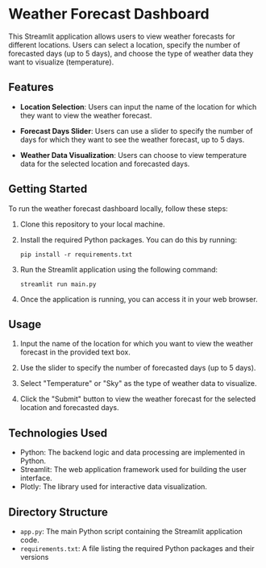 # Weather Forecast Dashboard

This Streamlit application allows users to view weather forecasts for different locations. Users can select a location, specify the number of forecasted days (up to 5 days), and choose the type of weather data they want to visualize (temperature).

## Features

- **Location Selection**: Users can input the name of the location for which they want to view the weather forecast.

- **Forecast Days Slider**: Users can use a slider to specify the number of days for which they want to see the weather forecast, up to 5 days.

- **Weather Data Visualization**: Users can choose to view temperature data for the selected location and forecasted days.

## Getting Started

To run the weather forecast dashboard locally, follow these steps:

1. Clone this repository to your local machine.

2. Install the required Python packages. You can do this by running:
   ```
   pip install -r requirements.txt
   ```

3. Run the Streamlit application using the following command:
   ```
   streamlit run main.py
   ```

4. Once the application is running, you can access it in your web browser.

## Usage

1. Input the name of the location for which you want to view the weather forecast in the provided text box.

2. Use the slider to specify the number of forecasted days (up to 5 days).

3. Select "Temperature" or "Sky" as the type of weather data to visualize.

4. Click the "Submit" button to view the weather forecast for the selected location and forecasted days.

## Technologies Used

- Python: The backend logic and data processing are implemented in Python.
- Streamlit: The web application framework used for building the user interface.
- Plotly: The library used for interactive data visualization.

## Directory Structure

- `app.py`: The main Python script containing the Streamlit application code.
- `requirements.txt`: A file listing the required Python packages and their versions
